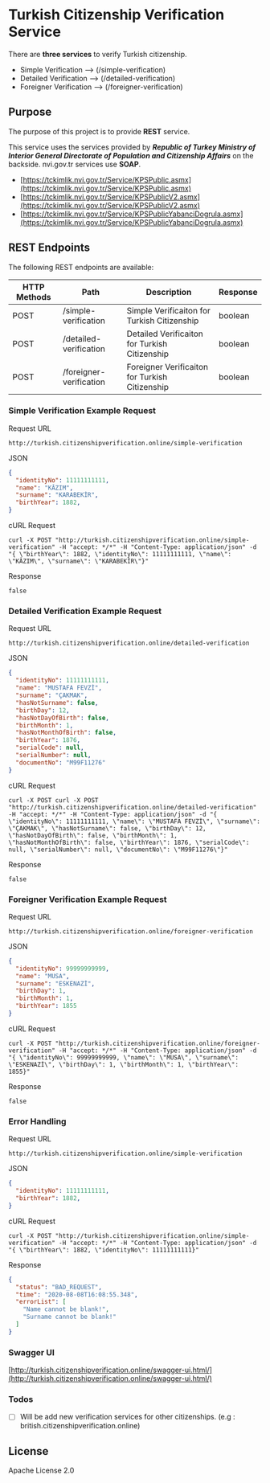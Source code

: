 
# Turkish Citizenship Verification Service

There are **three services** to verify Turkish citizenship.

  - Simple Verification --> (/simple-verification)
  - Detailed Verification --> (/detailed-verification)
  - Foreigner Verification --> (/foreigner-verification)

## Purpose

The purpose of this project is to provide **REST** service.

This service uses the services provided by ***Republic of Turkey Ministry of Interior General Directorate of Population and Citizenship Affairs*** on the backside. nvi.gov.tr services use **SOAP**.

-   [https://tckimlik.nvi.gov.tr/Service/KPSPublic.asmx](https://tckimlik.nvi.gov.tr/Service/KPSPublic.asmx)
-   [https://tckimlik.nvi.gov.tr/Service/KPSPublicV2.asmx](https://tckimlik.nvi.gov.tr/Service/KPSPublicV2.asmx)
-   [https://tckimlik.nvi.gov.tr/Service/KPSPublicYabanciDogrula.asmx](https://tckimlik.nvi.gov.tr/Service/KPSPublicYabanciDogrula.asmx)


## REST Endpoints
The following REST endpoints are available:

| HTTP Methods | Path                    | Description                                    | Response |
|--------------|-------------------------|------------------------------------------------|----------|
| POST         | /simple-verification    | Simple Verificaiton for Turkish Citizenship    | boolean  |
| POST         | /detailed-verification  | Detailed Verificaiton for Turkish Citizenship  | boolean  |
| POST         | /foreigner-verification | Foreigner Verificaiton for Turkish Citizenship | boolean  |

 ### Simple Verification Example Request

Request URL

```http://turkish.citizenshipverification.online/simple-verification```

JSON

```json
{
  "identityNo": 11111111111,
  "name": "KÂZIM",
  "surname": "KARABEKİR",
  "birthYear": 1882,
}
```

cURL Request

    curl -X POST "http://turkish.citizenshipverification.online/simple-verification" -H "accept: */*" -H "Content-Type: application/json" -d "{ \"birthYear\": 1882, \"identityNo\": 11111111111, \"name\": \"KÂZIM\", \"surname\": \"KARABEKİR\"}"

Response 

```
false
```

 ### Detailed Verification Example Request
 
Request URL

```http://turkish.citizenshipverification.online/detailed-verification```

JSON

```json
{
  "identityNo": 11111111111,
  "name": "MUSTAFA FEVZİ",
  "surname": "ÇAKMAK",
  "hasNotSurname": false,
  "birthDay": 12,
  "hasNotDayOfBirth": false,
  "birthMonth": 1,
  "hasNotMonthOfBirth": false,
  "birthYear": 1876,
  "serialCode": null,
  "serialNumber": null,
  "documentNo": "M99F11276"
}
```

cURL Request

```
curl -X POST curl -X POST "http://turkish.citizenshipverification.online/detailed-verification" -H "accept: */*" -H "Content-Type: application/json" -d "{ \"identityNo\": 11111111111, \"name\": \"MUSTAFA FEVZİ\", \"surname\": \"ÇAKMAK\", \"hasNotSurname\": false, \"birthDay\": 12, \"hasNotDayOfBirth\": false, \"birthMonth\": 1, \"hasNotMonthOfBirth\": false, \"birthYear\": 1876, \"serialCode\": null, \"serialNumber\": null, \"documentNo\": \"M99F11276\"}"
```

Response 

```
false
```

 ### Foreigner Verification Example Request
 
Request URL

```http://turkish.citizenshipverification.online/foreigner-verification```

JSON

```json
{
  "identityNo": 99999999999,
  "name": "MUSA",
  "surname": "ESKENAZİ",
  "birthDay": 1,
  "birthMonth": 1,
  "birthYear": 1855
}
```

cURL Request

```
curl -X POST "http://turkish.citizenshipverification.online/foreigner-verification" -H "accept: */*" -H "Content-Type: application/json" -d "{ \"identityNo\": 99999999999, \"name\": \"MUSA\", \"surname\": \"ESKENAZİ\", \"birthDay\": 1, \"birthMonth\": 1, \"birthYear\": 1855}"
```

Response 

```
false
```
### Error Handling

Request URL

```http://turkish.citizenshipverification.online/simple-verification```

JSON

```json
{
  "identityNo": 11111111111,
  "birthYear": 1882,
}
```

cURL Request

```
curl -X POST "http://turkish.citizenshipverification.online/simple-verification" -H "accept: */*" -H "Content-Type: application/json" -d "{ \"birthYear\": 1882, \"identityNo\": 11111111111}"
```

Response 

```json
{
  "status": "BAD_REQUEST",
  "time": "2020-08-08T16:08:55.348",
  "errorList": [
    "Name cannot be blank!",
    "Surname cannot be blank!"
  ]
}
```
### Swagger UI

[http://turkish.citizenshipverification.online/swagger-ui.html/](http://turkish.citizenshipverification.online/swagger-ui.html/)

### Todos

 - [ ] Will be add new verification services for other citizenships. (e.g : british.citizenshipverification.online)

License
----

Apache License 2.0
